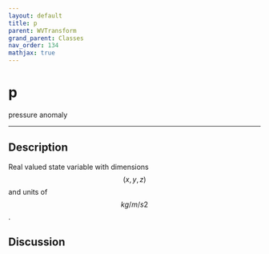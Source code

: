 ```yaml
---
layout: default
title: p
parent: WVTransform
grand_parent: Classes
nav_order: 134
mathjax: true
---
```


#  p

pressure anomaly


---

## Description
Real valued state variable with dimensions $$(x,y,z)$$ and units of $$kg/m/s2$$.

## Discussion

